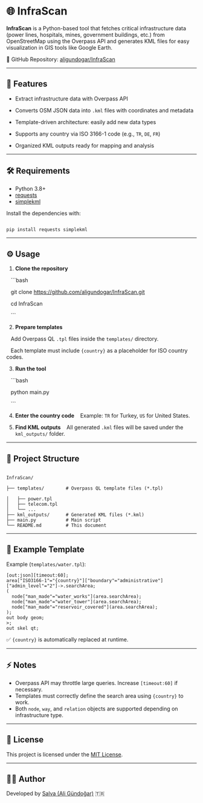 # 🌐 InfraScan

**InfraScan** is a Python-based tool that fetches critical infrastructure data (power lines, hospitals, mines, government buildings, etc.) from OpenStreetMap using the Overpass API and generates KML files for easy visualization in GIS tools like Google Earth.

🔗 GitHub Repository: [aligundogar/InfraScan](https://github.com/aligundogar/InfraScan.git)

---

## 🚀 Features

- Extract infrastructure data with Overpass API

- Converts OSM JSON data into `.kml` files with coordinates and metadata

- Template-driven architecture: easily add new data types

- Supports any country via ISO 3166-1 code (e.g., `TR`, `DE`, `FR`)

- Organized KML outputs ready for mapping and analysis

---
## 🛠️ Requirements

- Python 3.8+
- [requests](https://pypi.org/project/requests/)
- [simplekml](https://pypi.org/project/SimpleKML/)

Install the dependencies with:

```bash

pip install requests simplekml

```
  
---
## ⚙️ Usage

1. **Clone the repository**

   ```bash

   git clone https://github.com/aligundogar/InfraScan.git

   cd InfraScan

   ```

2. **Prepare templates**

   Add Overpass QL `.tpl` files inside the `templates/` directory.  

   Each template must include `{country}` as a placeholder for ISO country codes.

3. **Run the tool**

   ```bash

   python main.py

   ```

4. **Enter the country code**
   Example: `TR` for Turkey, `US` for United States.

5. **Find KML outputs**
   All generated `.kml` files will be saved under the `kml_outputs/` folder.

---
## 📂 Project Structure

```

InfraScan/

├── templates/        # Overpass QL template files (*.tpl)

│   ├── power.tpl
│   ├── telecom.tpl
│   └── ...
├── kml_outputs/      # Generated KML files (*.kml)
├── main.py           # Main script
└── README.md         # This document

```
  
---
## 📄 Example Template
Example (`templates/water.tpl`):

```tpl
[out:json][timeout:60];
area["ISO3166-1"="{country}"]["boundary"="administrative"]["admin_level"="2"]->.searchArea;
(
  node["man_made"="water_works"](area.searchArea);
  node["man_made"="water_tower"](area.searchArea);
  node["man_made"="reservoir_covered"](area.searchArea);
);
out body geom;
>;
out skel qt;

```

✅ `{country}` is automatically replaced at runtime.  

---
## ⚡ Notes

- Overpass API may throttle large queries. Increase `[timeout:60]` if necessary.
- Templates must correctly define the search area using `{country}` to work.
- Both `node`, `way`, and `relation` objects are supported depending on infrastructure type.

---
## 📄 License

This project is licensed under the [MIT License](LICENSE).

---
## 👨‍💻 Author

Developed by [Salva (Ali Gündoğar)](https://github.com/aligundogar) 🇹🇷
